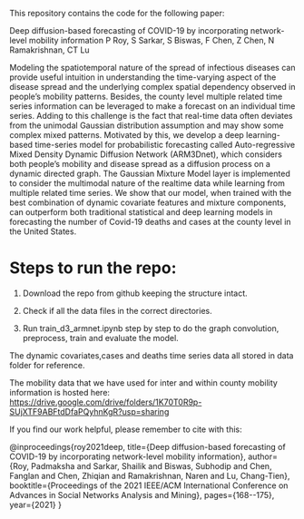 
This repository contains the code for the following paper:

Deep diffusion-based forecasting of COVID-19 by incorporating network-level mobility information
P Roy, S Sarkar, S Biswas, F Chen, Z Chen, N Ramakrishnan, CT Lu

Modeling the spatiotemporal nature of the spread of infectious diseases can provide useful intuition in understanding the time-varying aspect of the disease spread and the underlying complex spatial dependency observed in people’s mobility patterns. Besides, the county level multiple related time series information can be leveraged to make a forecast on an individual time series. Adding to this challenge is the fact that real-time data often deviates from the unimodal Gaussian distribution assumption and may show some complex mixed patterns. Motivated by this, we develop a deep learning-based time-series model for probabilistic forecasting called Auto-regressive Mixed Density
Dynamic Diffusion Network (ARM3Dnet), which considers both people’s mobility and disease spread as a diffusion process on a dynamic directed graph. The Gaussian Mixture Model layer is implemented to consider the multimodal nature of the realtime data while learning from multiple related time series. We show that our model, when trained with the best combination of dynamic covariate features and mixture components, can outperform both traditional statistical and deep learning models in forecasting the number of Covid-19 deaths and cases at the county level in the United States.

# Steps to run the repo:

1. Download the repo from github keeping the structure intact.

2. Check if all the data files in the correct directories.

3. Run train_d3_armnet.ipynb step by step to do the graph convolution, preprocess, train and evaluate the model.


The dynamic covariates,cases and deaths time series data all stored in data folder for reference. 

The mobility data that we have used for inter and within county mobility information is hosted here:
https://drive.google.com/drive/folders/1K70T0R9p-SUjXTF9ABFtdDfaPQyhnKgR?usp=sharing

If you find our work helpful, please remember to cite with this:

@inproceedings{roy2021deep,
  title={Deep diffusion-based forecasting of COVID-19 by incorporating network-level mobility information},
  author={Roy, Padmaksha and Sarkar, Shailik and Biswas, Subhodip and Chen, Fanglan and Chen, Zhiqian and Ramakrishnan, Naren and Lu, Chang-Tien},
  booktitle={Proceedings of the 2021 IEEE/ACM International Conference on Advances in Social Networks Analysis and Mining},
  pages={168--175},
  year={2021}
}
